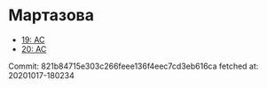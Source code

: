 # Мартазова
- [19: AC](19.md)
- [20: AC](20.md)

Commit: 821b84715e303c266feee136f4eec7cd3eb616ca
 fetched at: 20201017-180234
